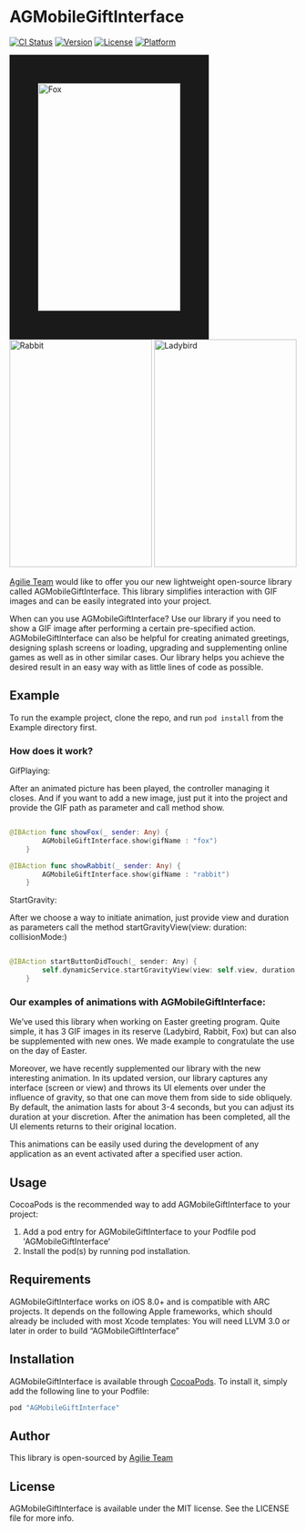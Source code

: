 # AGMobileGiftInterface

[![CI Status](http://img.shields.io/travis/liptugamichael@gmail.com/AGMobileGiftInterface.svg?style=flat)](https://travis-ci.org/liptugamichael@gmail.com/AGMobileGiftInterface)
[![Version](https://img.shields.io/cocoapods/v/AGMobileGiftInterface.svg?style=flat)](http://cocoapods.org/pods/AGMobileGiftInterface)
[![License](https://img.shields.io/cocoapods/l/AGMobileGiftInterface.svg?style=flat)](http://cocoapods.org/pods/AGMobileGiftInterface)
[![Platform](https://img.shields.io/cocoapods/p/AGMobileGiftInterface.svg?style=flat)](http://cocoapods.org/pods/AGMobileGiftInterface)

<img src="https://cloud.githubusercontent.com/assets/4165054/25009817/bdf0869c-2070-11e7-97ea-860c239bae84.gif" alt="Fox" height="400" width="250" border ="50">   <img src="https://cloud.githubusercontent.com/assets/4165054/25009821/c176ebee-2070-11e7-8008-3a20881604b5.gif" alt="Rabbit" height="400" width="250">
<img src="https://cloud.githubusercontent.com/assets/4165054/25009823/c400d596-2070-11e7-8e70-4e8e89a4bad4.gif" alt="Ladybird" height="400" width="250">

[Agilie Team](https://agilie.com/en/ios-development-services) would like to offer you our new lightweight open-source library called AGMobileGiftInterface. 
This library simplifies interaction with GIF images and can be easily integrated into your project.

When can you use AGMobileGiftInterface?
Use our library if you need to show a GIF image after performing a certain pre-specified action. AGMobileGiftInterface can also be helpful for creating animated greetings, designing splash screens or loading, upgrading and supplementing online games as well as in other similar cases.
Our library helps you achieve the desired result in an easy way with as little lines of code as possible.

## Example

To run the example project, clone the repo, and run `pod install` from the Example directory first.

### How does it work?

GifPlaying:

After an animated picture has been played, the controller managing it closes. And if you want to add a new image, just put it into the project and provide the GIF path as parameter and call method show. 

````swift

@IBAction func showFox(_ sender: Any) {
        AGMobileGiftInterface.show(gifName : "fox")
    }

@IBAction func showRabbit(_ sender: Any) {
        AGMobileGiftInterface.show(gifName : "rabbit")
    }

````

StartGravity:

After we choose a way to initiate animation, just provide view and duration as parameters call the method startGravityView(view: duration: collisionMode:)

````swift

@IBAction startButtonDidTouch(_ sender: Any) {
        self.dynamicService.startGravityView(view: self.view, duration: 10, collisionMode: .everything)
    }

````


### Our examples of animations with AGMobileGiftInterface:

   We’ve used this library when working on Easter greeting program. Quite simple, it has 3 GIF images in its reserve (Ladybird, Rabbit, Fox) but can also be supplemented with new ones. We made example to congratulate the use on the day of Easter.

   Moreover, we have recently supplemented our library with the new interesting animation. In its updated version, our library captures any interface (screen or view) and throws its UI elements over under the influence of gravity, so that one can move them from side to side obliquely. By default, the animation lasts for about 3-4 seconds, but you can adjust its duration at your discretion. After the animation has been completed, all the UI elements returns to their original location.

This animations can be easily used during the development of any application as an event activated after a specified user action.

## Usage

CocoaPods is the recommended way to add AGMobileGiftInterface to your project:
 
1. Add a pod entry for AGMobileGiftInterface to your Podfile pod 'AGMobileGiftInterface'
2. Install the pod(s) by running pod installation.

## Requirements

AGMobileGiftInterface works on iOS 8.0+ and is compatible with ARC projects.
It depends on the following Apple frameworks, which should already be included with most Xcode templates:
You will need LLVM 3.0 or later in order to build “AGMobileGiftInterface”

## Installation

AGMobileGiftInterface is available through [CocoaPods](http://cocoapods.org). To install
it, simply add the following line to your Podfile:

```ruby
pod "AGMobileGiftInterface"
```

## Author

This library is open-sourced by [Agilie Team](https://www.agilie.com)

## License

AGMobileGiftInterface is available under the MIT license. See the LICENSE file for more info.
